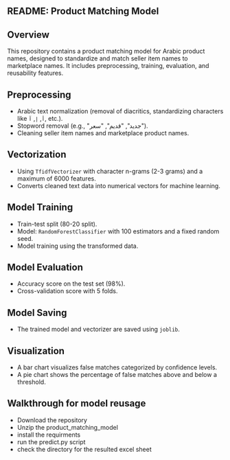 ## README: Product Matching Model

## Overview
This repository contains a product matching model for Arabic product names, designed to standardize and match seller item names to marketplace names. It includes preprocessing, training, evaluation, and reusability features.

## Preprocessing
- Arabic text normalization (removal of diacritics, standardizing characters like `أ`, `إ`, `آ`, etc.).
- Stopword removal (e.g., "جديد", "قديم", "سعر").
- Cleaning seller item names and marketplace product names.

## Vectorization
- Using `TfidfVectorizer` with character n-grams (2-3 grams) and a maximum of 6000 features.
- Converts cleaned text data into numerical vectors for machine learning.

## Model Training
- Train-test split (80-20 split).
- Model: `RandomForestClassifier` with 100 estimators and a fixed random seed.
- Model training using the transformed data.

## Model Evaluation
- Accuracy score on the test set (98%).
- Cross-validation score with 5 folds.

## Model Saving 
- The trained model and vectorizer are saved using `joblib`.

## Visualization
- A bar chart visualizes false matches categorized by confidence levels.
- A pie chart shows the percentage of false matches above and below a threshold.

## Walkthrough for model reusage
- Download the repository
- Unzip the product_matching_model 
- install the requirments
- run the predict.py script
- check the directory for the resulted excel sheet


